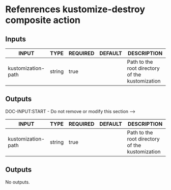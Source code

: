 # Refenrences kustomize-destroy composite action

## Inputs

<!-- AUTO-DOC-INPUT:START - Do not remove or modify this section -->

| INPUT              | TYPE   | REQUIRED | DEFAULT | DESCRIPTION                                     |
| ------------------ | ------ | -------- | ------- | ----------------------------------------------- |
| kustomization-path | string | true     |         | Path to the root directory of the kustomization |

<!-- AUTO-DOC-INPUT:END -->

## Outputs

DOC-INPUT:START - Do not remove or modify this section -->

| INPUT              | TYPE   | REQUIRED | DEFAULT | DESCRIPTION                                     |
| ------------------ | ------ | -------- | ------- | ----------------------------------------------- |
| kustomization-path | string | true     |         | Path to the root directory of the kustomization |

<!-- AUTO-DOC-INPUT:END -->

## Outputs

<!-- AUTO-DOC-OUTPUT:START - Do not remove or modify this section -->

No outputs.

<!-- AUTO-DOC-OUTPUT:END -->
